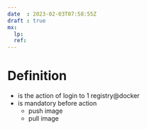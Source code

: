 ```yaml
---
date  : 2023-02-03T07:58:55Z
draft : true
mx:  
  lp:
  ref:
---
```


# Definition
- is the action of login to 1 registry@docker
- is mandatory before action
  - push image
  - pull image

